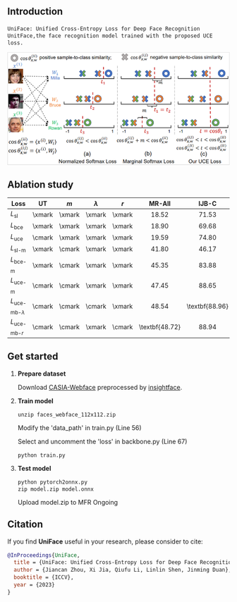 ## Introduction
    UniFace: Unified Cross-Entropy Loss for Deep Face Recognition
    UnitFace,the face recognition model trained with the proposed UCE loss.

<div align="center">
  <img src="figures/figure1.png" width="600"/>
</div>


## Ablation study
| Loss                          |   UT   |   $m$  | $\lambda$ |   $r$  |     MR-All     |      IJB-C     |       LFW      |
|-------------------------------|:------:|:------:|:---------:|:------:|:--------------:|:--------------:|:--------------:|
| $L_{\text{sl}}$               | \xmark | \xmark |   \xmark  | \xmark |      18.52     |      71.53     |      98.30     |
| $L_{\text{bce}}$              | \xmark | \xmark |   \xmark  | \xmark |      18.90     |      69.68     |      98.68     |
| $L_{\text{uce}}$              | \cmark | \xmark |   \xmark  | \xmark |      19.59     |      74.80     |      98.45     |
| $L_{\text{sl-m}}$             | \xmark | \cmark |   \xmark  | \xmark |      41.80     |      46.17     |      99.50     |
| $L_{\text{bce-m}}$            | \xmark | \cmark |   \xmark  | \xmark |      45.35     |      83.88     |      99.46     |
| $L_{\text{uce-m}}$            | \cmark | \cmark |   \xmark  | \xmark |      47.45     |      88.65     | \textbf{99.56} |
| $L_{\text{uce-mb-}{\lambda}}$ | \cmark | \cmark |   \cmark  | \xmark |      48.54     | \textbf{88.96} |      99.55     |
| $L_{\text{uce-mb-}{r}}$       | \cmark | \cmark |   \xmark  | \cmark | \textbf{48.72} |      88.94     |      99.30     |


## Get started

1. **Prepare dataset**

    Download [CASIA-Webface](https://drive.google.com/file/d/1KxNCrXzln0lal3N4JiYl9cFOIhT78y1l/view?usp=sharing) preprocessed by [insightface](https://github.com/deepinsight/insightface/blob/master/recognition/_datasets_/README.md).

2. **Train model**
    ```console
    unzip faces_webface_112x112.zip
    ```
    Modify the 'data_path' in train.py (Line 56)

    Select and uncomment the 'loss' in backbone.py (Line 67)
    ```console
    python train.py
    ```

3. **Test model**
    ```console
    python pytorch2onnx.py
    zip model.zip model.onnx
    ```
    Upload model.zip to MFR Ongoing

## Citation

If you find **UniFace** useful in your research, please consider to cite:

  ```bibtex
  @InProceedings{UniFace,
	title = {UniFace: Unified Cross-Entropy Loss for Deep Face Recognition},
	author = {Jiancan Zhou, Xi Jia, Qiufu Li, Linlin Shen, Jinming Duan},
	booktitle = {ICCV},
	year = {2023}
  }
  ```
